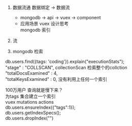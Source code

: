 1. 数据流通
	数据绑定 -> 数据流
	- mongodb -> api ->	vuex -> component
	- 应用场景 vuex 设计思考  
	mongodb 索引

2. 流

3. mongodb 检索

db.users.find({tags: 'coding'}).explain("executionStats");  
"stage" : "COLLSCAN",   collectionScan  检索整个的collction  
"totalDocsExamined" : 4,   
  "totalKeysExamined" : 0,  没有利用上任何一个索引  

100万用户  查询就是慢下来？   
为tags 集合建立一个索引  
vuex mutations actions   
db.users.ensureIndex({"tags":1});  
db.users.getIndexSpecs();   
db.users.dropIndex("")  